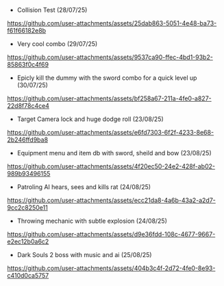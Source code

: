 - Collision Test (28/07/25)

https://github.com/user-attachments/assets/25dab863-5051-4e48-ba73-f61f66182e8b

- Very cool combo (29/07/25)

https://github.com/user-attachments/assets/9537ca90-ffec-4bd1-93b2-85863f0c4f69

- Epicly kill the dummy with the sword combo for a quick level up (30/07/25)

https://github.com/user-attachments/assets/bf258a67-211a-4fe0-a827-22d8f78c4ce4

- Target Camera lock and huge dodge roll (23/08/25)

https://github.com/user-attachments/assets/e6fd7303-6f2f-4233-8e68-2b246ffd9ba8

- Equipment menu and item db with sword, sheild and bow (23/08/25)

https://github.com/user-attachments/assets/4f20ec50-24e2-428f-ab02-989b93496155

- Patroling AI hears, sees and kills rat (24/08/25)

https://github.com/user-attachments/assets/ecc21da8-4a6b-43a2-a2d7-9cc2c8250e11

- Throwing mechanic with subtle explosion (24/08/25)

https://github.com/user-attachments/assets/d9e36fdd-108c-4677-9667-e2ec12b0a6c2

- Dark Souls 2 boss with music and ai (25/08/25)

https://github.com/user-attachments/assets/404b3c4f-2d72-4fe0-8e93-c410d0ca5757

